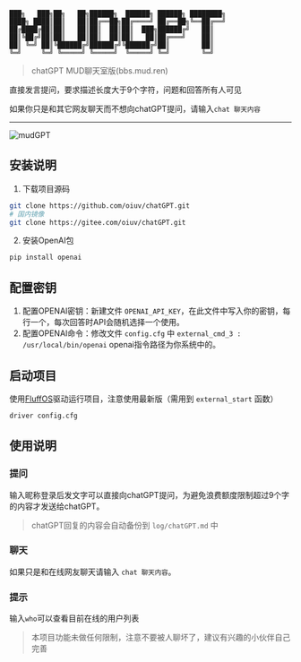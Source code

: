 
    ███╗   ███╗██╗   ██╗██████╗  ██████╗ ██████╗ ████████╗
    ████╗ ████║██║   ██║██╔══██╗██╔════╝ ██╔══██╗╚══██╔══╝
    ██╔████╔██║██║   ██║██║  ██║██║  ███╗██████╔╝   ██║
    ██║╚██╔╝██║██║   ██║██║  ██║██║   ██║██╔═══╝    ██║
    ██║ ╚═╝ ██║╚██████╔╝██████╔╝╚██████╔╝██║        ██║
    ╚═╝     ╚═╝ ╚═════╝ ╚═════╝  ╚═════╝ ╚═╝        ╚═╝


> chatGPT MUD聊天室版(bbs.mud.ren)

直接发言提问，要求描述长度大于9个字符，问题和回答所有人可见

如果你只是和其它网友聊天而不想向chatGPT提问，请输入`chat 聊天内容`

----

![mudGPT](https://oss.mud.ren/images/mudGPT.png)

## 安装说明

1. 下载项目源码

```bash
git clone https://github.com/oiuv/chatGPT.git
# 国内镜像
git clone https://gitee.com/oiuv/chatGPT.git
```

2. 安装OpenAI包

```bash
pip install openai
```

## 配置密钥

1. 配置OPENAI密钥：新建文件 `OPENAI_API_KEY`，在此文件中写入你的密钥，每行一个，每次回答时API会随机选择一个使用。
2. 配置OPENAI命令：修改文件 `config.cfg` 中 `external_cmd_3 : /usr/local/bin/openai` openai指令路径为你系统中的。

## 启动项目

使用[FluffOS](https://github.com/fluffos/fluffos)驱动运行项目，注意使用最新版（需用到 `external_start` 函数）

```bash
driver config.cfg
```

## 使用说明

### 提问

输入昵称登录后发文字可以直接向chatGPT提问，为避免浪费额度限制超过9个字的内容才发送给chatGPT。

> chatGPT回复的内容会自动备份到 `log/chatGPT.md` 中

### 聊天

如果只是和在线网友聊天请输入 `chat 聊天内容`。

### 提示

输入`who`可以查看目前在线的用户列表

> 本项目功能未做任何限制，注意不要被人聊坏了，建议有兴趣的小伙伴自己完善
